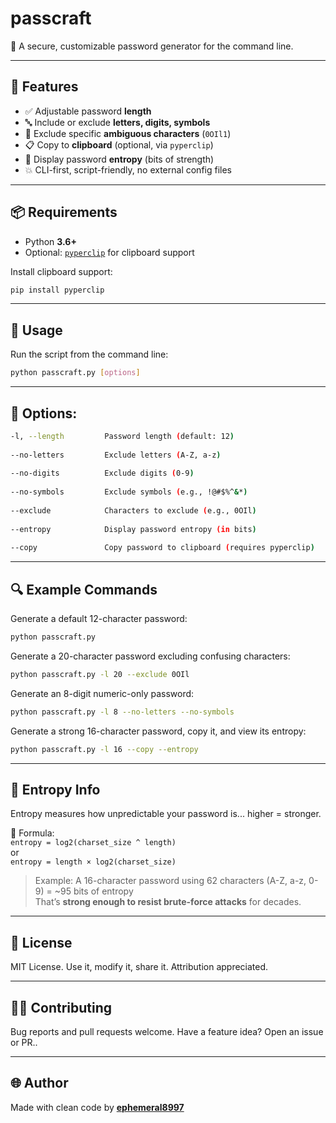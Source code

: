 # passcraft  
  
🔐 A secure, customizable password generator for the command line.   
  
---  
  
## 🚀 Features  
  
- ✅ Adjustable password **length**  
- 🔤 Include or exclude **letters, digits, symbols**  
- 🚫 Exclude specific **ambiguous characters** (`0OIl1`)  
- 📋 Copy to **clipboard** (optional, via `pyperclip`)  
- 🧠  Display password **entropy** (bits of strength)  
- 💥 CLI-first, script-friendly, no external config files  
  
---  
  
## 📦 Requirements  
  
- Python **3.6+**  
- Optional: [`pyperclip`](https://pypi.org/project/pyperclip/) for clipboard support  
  
Install clipboard support:  
```bash  
pip install pyperclip  
```  
  
---  
  
## 🧪 Usage  
  
Run the script from the command line:  
  
```bash  
python passcraft.py [options]  
```  
  
---  
  
## 🔧 Options:  
  
```bash  
-l, --length         Password length (default: 12)  
  
--no-letters         Exclude letters (A-Z, a-z)  
  
--no-digits          Exclude digits (0-9)  
  
--no-symbols         Exclude symbols (e.g., !@#$%^&*)  
  
--exclude            Characters to exclude (e.g., 0OIl)  
  
--entropy            Display password entropy (in bits)  
  
--copy               Copy password to clipboard (requires pyperclip)  
```  
  
---  
  
## 🔍 Example Commands  
  
Generate a default 12-character password:  
  
```bash  
python passcraft.py  
```  
  
Generate a 20-character password excluding confusing characters:  
  
```bash  
python passcraft.py -l 20 --exclude 0OIl  
```  
  
Generate an 8-digit numeric-only password:  
  
```bash  
python passcraft.py -l 8 --no-letters --no-symbols  
```  
  
Generate a strong 16-character password, copy it, and view its entropy:  
  
```bash  
python passcraft.py -l 16 --copy --entropy  
```  
  
---  
  
## 🔐 Entropy Info  
  
Entropy measures how unpredictable your password is... higher = stronger.  
  
🧠  Formula:    
`entropy = log2(charset_size ^ length)`    
or    
`entropy = length × log2(charset_size)`  
  
> Example: A 16-character password using 62 characters (A-Z, a-z, 0-9) = ~95 bits of entropy    
> That’s **strong enough to resist brute-force attacks** for decades.  
  
---  
  
## 🧞 License  
  
MIT License. Use it, modify it, share it. Attribution appreciated.  
  
---  
  
## 🙋‍♂️ Contributing  
  
Bug reports and pull requests welcome.
Have a feature idea? Open an issue or PR..
  
---  
  
## 🌐 Author  
  
Made with clean code by **[ephemeral8997](https://github.com/ephemeral8997)**
